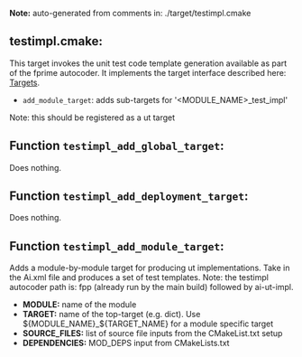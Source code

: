 **Note:** auto-generated from comments in: ./target/testimpl.cmake

## testimpl.cmake:

This target invokes the unit test code template generation available as part of the fprime autocoder. It implements
the target interface described here: [Targets](Targets.md).

- `add_module_target`: adds sub-targets for '<MODULE_NAME>_test_impl'

Note: this should be registered as a ut target


## Function `testimpl_add_global_target`:

Does nothing.


## Function `testimpl_add_deployment_target`:

Does nothing.


## Function `testimpl_add_module_target`:

Adds a module-by-module target for producing ut implementations. Take in the Ai.xml file and produces a set of test
templates. Note: the testimpl autocoder path is: fpp (already run by the main build) followed by ai-ut-impl.

- **MODULE:** name of the module
- **TARGET:** name of the top-target (e.g. dict). Use ${MODULE_NAME}_${TARGET_NAME} for a module specific target
- **SOURCE_FILES:** list of source file inputs from the CMakeList.txt setup
- **DEPENDENCIES:** MOD_DEPS input from CMakeLists.txt


